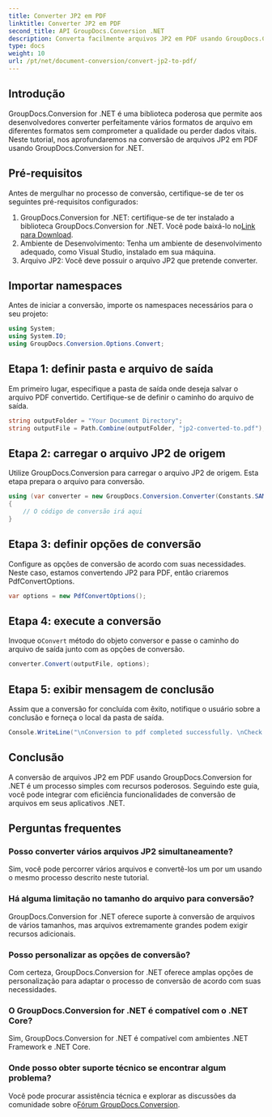 ```yaml
---
title: Converter JP2 em PDF
linktitle: Converter JP2 em PDF
second_title: API GroupDocs.Conversion .NET
description: Converta facilmente arquivos JP2 em PDF usando GroupDocs.Conversion for .NET. Siga nosso guia passo a passo para uma integração perfeita.
type: docs
weight: 10
url: /pt/net/document-conversion/convert-jp2-to-pdf/
---
```

## Introdução
GroupDocs.Conversion for .NET é uma biblioteca poderosa que permite aos desenvolvedores converter perfeitamente vários formatos de arquivo em diferentes formatos sem comprometer a qualidade ou perder dados vitais. Neste tutorial, nos aprofundaremos na conversão de arquivos JP2 em PDF usando GroupDocs.Conversion for .NET. 
## Pré-requisitos
Antes de mergulhar no processo de conversão, certifique-se de ter os seguintes pré-requisitos configurados:
1.  GroupDocs.Conversion for .NET: certifique-se de ter instalado a biblioteca GroupDocs.Conversion for .NET. Você pode baixá-lo no[Link para Download](https://releases.groupdocs.com/conversion/net/).
2. Ambiente de Desenvolvimento: Tenha um ambiente de desenvolvimento adequado, como Visual Studio, instalado em sua máquina.
3. Arquivo JP2: Você deve possuir o arquivo JP2 que pretende converter.

## Importar namespaces
Antes de iniciar a conversão, importe os namespaces necessários para o seu projeto:
```csharp
using System;
using System.IO;
using GroupDocs.Conversion.Options.Convert;
```

## Etapa 1: definir pasta e arquivo de saída
Em primeiro lugar, especifique a pasta de saída onde deseja salvar o arquivo PDF convertido. Certifique-se de definir o caminho do arquivo de saída.
```csharp
string outputFolder = "Your Document Directory";
string outputFile = Path.Combine(outputFolder, "jp2-converted-to.pdf");
```
## Etapa 2: carregar o arquivo JP2 de origem
Utilize GroupDocs.Conversion para carregar o arquivo JP2 de origem. Esta etapa prepara o arquivo para conversão.
```csharp
using (var converter = new GroupDocs.Conversion.Converter(Constants.SAMPLE_JP2))
{
    // O código de conversão irá aqui
}
```
## Etapa 3: definir opções de conversão
Configure as opções de conversão de acordo com suas necessidades. Neste caso, estamos convertendo JP2 para PDF, então criaremos PdfConvertOptions.
```csharp
var options = new PdfConvertOptions();
```
## Etapa 4: execute a conversão
 Invoque o`Convert` método do objeto conversor e passe o caminho do arquivo de saída junto com as opções de conversão.
```csharp
converter.Convert(outputFile, options);
```
## Etapa 5: exibir mensagem de conclusão
Assim que a conversão for concluída com êxito, notifique o usuário sobre a conclusão e forneça o local da pasta de saída.
```csharp
Console.WriteLine("\nConversion to pdf completed successfully. \nCheck output in {0}", outputFolder);
```

## Conclusão
A conversão de arquivos JP2 em PDF usando GroupDocs.Conversion for .NET é um processo simples com recursos poderosos. Seguindo este guia, você pode integrar com eficiência funcionalidades de conversão de arquivos em seus aplicativos .NET.
## Perguntas frequentes
### Posso converter vários arquivos JP2 simultaneamente?
Sim, você pode percorrer vários arquivos e convertê-los um por um usando o mesmo processo descrito neste tutorial.
### Há alguma limitação no tamanho do arquivo para conversão?
GroupDocs.Conversion for .NET oferece suporte à conversão de arquivos de vários tamanhos, mas arquivos extremamente grandes podem exigir recursos adicionais.
### Posso personalizar as opções de conversão?
Com certeza, GroupDocs.Conversion for .NET oferece amplas opções de personalização para adaptar o processo de conversão de acordo com suas necessidades.
### O GroupDocs.Conversion for .NET é compatível com o .NET Core?
Sim, GroupDocs.Conversion for .NET é compatível com ambientes .NET Framework e .NET Core.
### Onde posso obter suporte técnico se encontrar algum problema?
 Você pode procurar assistência técnica e explorar as discussões da comunidade sobre o[Fórum GroupDocs.Conversion](https://forum.groupdocs.com/c/conversion/11).